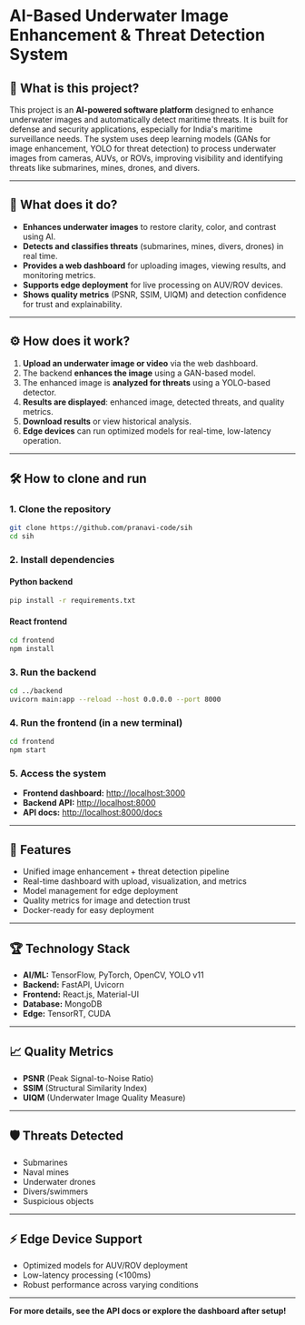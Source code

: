 # AI-Based Underwater Image Enhancement & Threat Detection System

## 🌊 What is this project?

This project is an **AI-powered software platform** designed to enhance underwater images and automatically detect maritime threats. It is built for defense and security applications, especially for India's maritime surveillance needs. The system uses deep learning models (GANs for image enhancement, YOLO for threat detection) to process underwater images from cameras, AUVs, or ROVs, improving visibility and identifying threats like submarines, mines, drones, and divers.

---

## 🚀 What does it do?

- **Enhances underwater images** to restore clarity, color, and contrast using AI.
- **Detects and classifies threats** (submarines, mines, divers, drones) in real time.
- **Provides a web dashboard** for uploading images, viewing results, and monitoring metrics.
- **Supports edge deployment** for live processing on AUV/ROV devices.
- **Shows quality metrics** (PSNR, SSIM, UIQM) and detection confidence for trust and explainability.

---

## ⚙️ How does it work?

1. **Upload an underwater image or video** via the web dashboard.
2. The backend **enhances the image** using a GAN-based model.
3. The enhanced image is **analyzed for threats** using a YOLO-based detector.
4. **Results are displayed**: enhanced image, detected threats, and quality metrics.
5. **Download results** or view historical analysis.
6. **Edge devices** can run optimized models for real-time, low-latency operation.

---

## 🛠️ How to clone and run

### 1. Clone the repository

```bash
git clone https://github.com/pranavi-code/sih
cd sih
```

### 2. Install dependencies

#### Python backend

```bash
pip install -r requirements.txt
```

#### React frontend

```bash
cd frontend
npm install
```

### 3. Run the backend

```bash
cd ../backend
uvicorn main:app --reload --host 0.0.0.0 --port 8000
```

### 4. Run the frontend (in a new terminal)

```bash
cd frontend
npm start
```

### 5. Access the system

- **Frontend dashboard:** [http://localhost:3000](http://localhost:3000)
- **Backend API:** [http://localhost:8000](http://localhost:8000)
- **API docs:** [http://localhost:8000/docs](http://localhost:8000/docs)

---

## 🧩 Features

- Unified image enhancement + threat detection pipeline
- Real-time dashboard with upload, visualization, and metrics
- Model management for edge deployment
- Quality metrics for image and detection trust
- Docker-ready for easy deployment

---

## 🏆 Technology Stack

- **AI/ML:** TensorFlow, PyTorch, OpenCV, YOLO v11
- **Backend:** FastAPI, Uvicorn
- **Frontend:** React.js, Material-UI
- **Database:** MongoDB
- **Edge:** TensorRT, CUDA

---

## 📈 Quality Metrics

- **PSNR** (Peak Signal-to-Noise Ratio)
- **SSIM** (Structural Similarity Index)
- **UIQM** (Underwater Image Quality Measure)

---

## 🛡️ Threats Detected

- Submarines
- Naval mines
- Underwater drones
- Divers/swimmers
- Suspicious objects

---

## ⚡ Edge Device Support

- Optimized models for AUV/ROV deployment
- Low-latency processing (<100ms)
- Robust performance across varying conditions

---

**For more details, see the API docs or explore the dashboard after setup!**